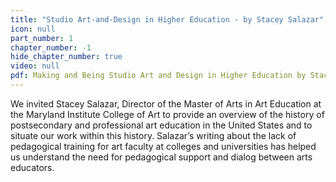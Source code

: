 ```yaml
---
title: "Studio Art-and-Design in Higher Education - by Stacey Salazar"
icon: null
part_number: 1
chapter_number: -1
hide_chapter_number: true
video: null
pdf: Making and Being Studio Art and Design in Higher Education by Stacey Salazar.pdf
---
```


We invited Stacey Salazar, Director of the Master of Arts in Art Education at the Maryland Institute College of Art to provide an overview of the history of postsecondary and professional art education in the United States and to situate our work within this history. Salazar’s writing about the lack of pedagogical training for art faculty at colleges and universities has helped us understand the need for pedagogical support and dialog between arts educators.
